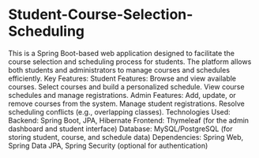 # Student-Course-Selection-Scheduling
This is a Spring Boot-based web application designed to facilitate the course selection and scheduling process for students. The platform allows both students and administrators to manage courses and schedules efficiently.
Key Features:
Student Features:
Browse and view available courses.
Select courses and build a personalized schedule.
View course schedules and manage registrations.
Admin Features:
Add, update, or remove courses from the system.
Manage student registrations.
Resolve scheduling conflicts (e.g., overlapping classes).
Technologies Used:
Backend: Spring Boot, JPA, Hibernate
Frontend: Thymeleaf (for the admin dashboard and student interface)
Database: MySQL/PostgreSQL (for storing student, course, and schedule data)
Dependencies: Spring Web, Spring Data JPA, Spring Security (optional for authentication)
